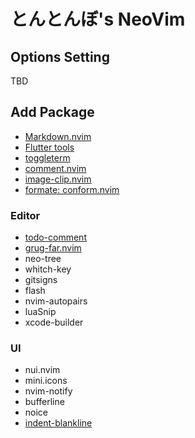 # とんとんぼ's NeoVim

## Options Setting

TBD

## Add Package

- [Markdown.nvim](https://github.com/MeanderingProgrammer/markdown.nvim)
- [Flutter tools](https://github.com/akinsho/flutter-tools.nvim)
- [toggleterm](https://github.com/akinsho/toggleterm.nvim)
- [comment.nvim](https://github.com/numToStr/Comment.nvim)
- [image-clip.nvim](https://github.com/HakonHarnes/img-clip.nvim)
- [formate: conform.nvim](https://github.com/stevearc/conform.nvim)

### Editor

- [todo-comment](https://github.com/folke/todo-comments.nvim)
- [grug-far.nvim](https://github.com/MagicDuck/grug-far.nvim)
- neo-tree
- whitch-key
- gitsigns
- flash
- nvim-autopairs
- luaSnip
- xcode-builder

### UI

- nui.nvim
- mini.icons
- nvim-notify
- bufferline
- noice
- [indent-blankline](https://github.com/lukas-reineke/indent-blankline.nvim)
